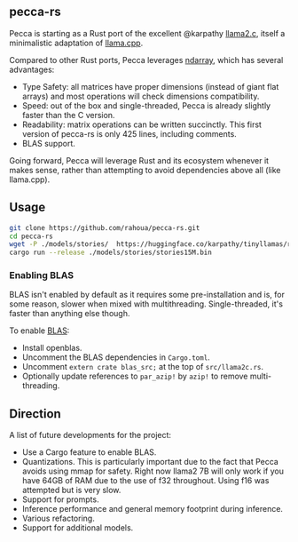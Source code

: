 ## pecca-rs

Pecca is starting as a Rust port of the excellent @karpathy [llama2.c](https://github.com/karpathy/llama2.), itself a minimalistic adaptation of [llama.cpp](https://github.com/ggerganov/llama.cpp).

Compared to other Rust ports, Pecca leverages [ndarray](https://github.com/rust-ndarray/ndarray), which has several advantages:

* Type Safety: all matrices have proper dimensions (instead of giant flat arrays) and most operations will check dimensions compatibility.
* Speed: out of the box and single-threaded, Pecca is already slightly faster than the C version.
* Readability: matrix operations can be written succinctly. This first version of pecca-rs is only 425 lines, including comments.
* BLAS support.

Going forward, Pecca will leverage Rust and its ecosystem whenever it makes sense, rather than attempting to avoid dependencies above all (like llama.cpp).

## Usage

```bash
git clone https://github.com/rahoua/pecca-rs.git
cd pecca-rs
wget -P ./models/stories/  https://huggingface.co/karpathy/tinyllamas/resolve/main/stories15M.bin
cargo run --release ./models/stories/stories15M.bin
```

### Enabling BLAS

BLAS isn't enabled by default as it requires some pre-installation and is, for some reason, slower when mixed with multithreading. Single-threaded, it's faster than anything else though.

To enable [BLAS](https://en.wikipedia.org/wiki/Basic_Linear_Algebra_Subprograms):

* Install openblas.
* Uncomment the BLAS dependencies in `Cargo.toml`.
* Uncomment `extern crate blas_src;` at the top of `src/llama2c.rs`.
* Optionally update references to `par_azip!` by `azip!` to remove multi-threading.

## Direction

A list of future developments for the project:

* Use a Cargo feature to enable BLAS.
* Quantizations. This is particularly important due to the fact that Pecca avoids using mmap for safety. Right now llama2 7B will only work if you have 64GB of RAM due to the use of f32 throughout. Using f16 was attempted but is very slow.
* Support for prompts.
* Inference performance and general memory footprint during inference.
* Various refactoring.
* Support for additional models.
